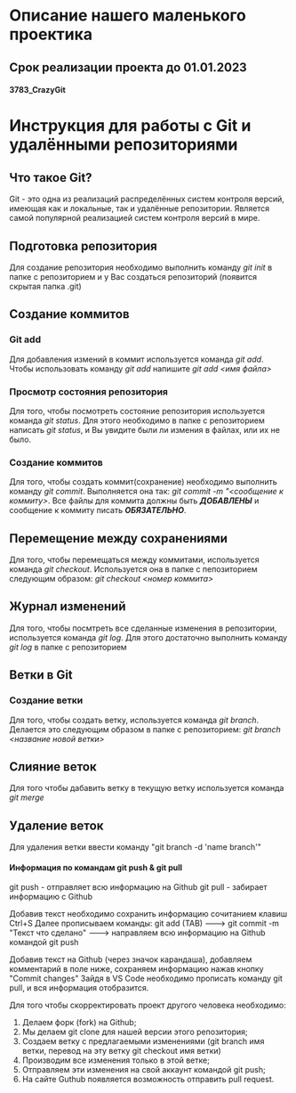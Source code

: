 # Описание нашего маленького проектика
## Срок реализации проекта до 01.01.2023

#### 3783_CrazyGit

# Инструкция для работы с Git и удалёнными репозиториями
## Что такое Git?
Git - это одна из реализаций распределённых систем контроля версий, имеющая как и локальные, так и удалённые репозитории. Является самой популярной реализацией систем контроля версий в мире.
## Подготовка репозитория
Для создание репозитория необходимо выполнить команду *git init*  в папке с репозиторием и у Вас создаться репозиторий (появится скрытая папка .git)

## Создание коммитов

### Git add
Для добавления измений в коммит используется команда *git add*. Чтобы использовать команду *git add* напишите *git add <имя файла>*

### Просмотр состояния репозитория
Для того, чтобы посмотреть состояние репозитория используется команда *git status*. Для этого необходимо в папке с репозиторием написать *git status*, и Вы увидите были ли измения в файлах, или их не было.

### Создание коммитов
Для того, чтобы создать коммит(сохранение) необходимо выполнить команду *git commit*. Выполняется она так: *git commit -m "<сообщение к коммиту>*. Все файлы для коммита должны быть ***ДОБАВЛЕНЫ*** и сообщение к коммиту писать ***ОБЯЗАТЕЛЬНО***.

## Перемещение между сохранениями
Для того, чтобы перемещаться между коммитами, используется команда *git checkout*. Используется она в папке с пепозиторием следующим образом: *git checkout <номер коммита>*

## Журнал изменений
Для того, чтобы посмтреть все сделанные изменения в репозитории, используется команда *git log*. Для этого достаточно выполнить команду *git log* в папке с репозиторием

## Ветки в Git

### Создание ветки

Для того, чтобы создать ветку, используется команда *git branch*. Делается это следующим образом в папке с репозиторием: *git branch <название новой ветки>*

## Слияние веток

Для того чтобы дабавить ветку в текущую ветку используется команда *git merge <name branch>*

## Удаление веток
Для удаления ветки ввести команду "git branch -d 'name branch'"

#### Информация по командам git push & git pull
git push - отправляет всю информацию на Github
git pull - забирает информацию с Github

Добавив текст необходимо сохранить информацию сочитанием клавиш Ctrl+S
Далее прописываем команды: git add (TAB) ---> git commit -m "Текст что сделано" ---> направляем всю информацию на Github командой git push

Добавив текст на Github (через значок карандаша), добавляем комментарий в поле ниже, сохраняем информацию нажав кнопку "Commit changes"
Зайдя в VS Code необходимо прописать команду git pull, и вся информация отобразится.

Для того чтобы скорректировать проект другого человека необходимо:
1. Делаем форк (fork) на Github;
2. Мы делаем git clone для нашей версии этого репозитория;
3. Создаем ветку с предлагаемыми изменениями (git branch имя ветки, перевод на эту ветку git checkout имя ветки)
4. Производим все изменения только в этой ветке;
5. Отправляем эти изменения на свой аккаунт командой git push;
6. На сайте Guthub появляется возможность отправить pull request.